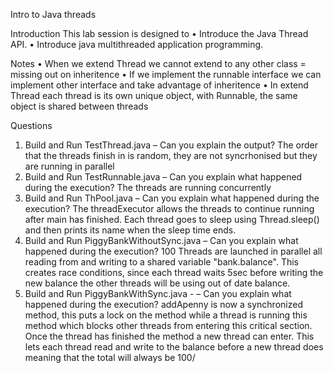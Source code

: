 Intro to Java threads

Introduction
This lab session is designed to
• Introduce the Java Thread API.
• Introduce java multithreaded application programming.

Notes
• When we extend Thread we cannot extend to any other class = missing out on inheritence
• If we implement the runnable interface we can implement other interface and take advantage of inheritence
• In extend Thread each thread is its own unique object, with Runnable, the same object is shared between threads

Questions
1. Build and Run TestThread.java – Can you explain the output?
    The order that the threads finish in is random, they are not syncrhonised but they are running in parallel
2. Build and Run TestRunnable.java – Can you explain what happened during the execution?
    The threads are running concurrently
3. Build and Run ThPool.java – Can you explain what happened during the execution?
    The threadExecutor allows the threads to continue running after main has finished.
    Each thread goes to sleep using Thread.sleep() and then prints its name when the sleep time ends.
4. Build and Run PiggyBankWithoutSync.java – Can you explain what happened during the execution?
    100 Threads are launched in parallel all reading from and writing to a shared variable "bank.balance".
    This creates race conditions, since each thread waits 5sec before writing the new balance the other threads 
    will be using out of date balance.
5. Build and Run PiggyBankWithSync.java - – Can you explain what happened during the execution?
    addApenny is now a synchronized method, this puts a lock on the method while a thread is running this method which
    blocks other threads from entering this critical section. Once the thread has finished the method a new thread
    can enter. This lets each thread read and write to the balance before a new thread does meaning that the total will
    always be 100/
